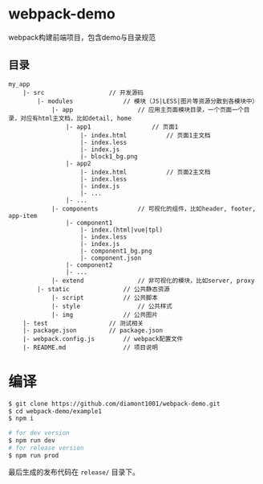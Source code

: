 # webpack-demo #
webpack构建前端项目，包含demo与目录规范

## 目录 ##
    my_app
		|- src					// 开发源码
			|- modules				// 模块（JS|LESS|图片等资源分散到各模块中）
				|- app					// 应用主页面模块目录，一个页面一个目录，对应有html主文档，比如detail, home
					|- app1					// 页面1
						|- index.html			// 页面1主文档
						|- index.less
						|- index.js
						|- block1_bg.png
					|- app2
						|- index.html			// 页面2主文档
						|- index.less
						|- index.js
						|- ...
					|- ...
				|- components			// 可视化的组件，比如header, footer, app-item
					|- component1
						|- index.(html|vue|tpl)
						|- index.less
						|- index.js
						|- component1_bg.png
						|- component.json
					|- component2
					|- ...
				|- extend				// 非可视化的模块，比如server, proxy
			|- static				// 公共静态资源
				|- script			// 公共脚本
				|- style				// 公共样式
				|- img				// 公共图片
		|- test					// 测试相关
		|- package.json			// package.json
		|- webpack.config.js		// webpack配置文件
		|- README.md				// 项目说明

# 编译

```bash
$ git clone https://github.com/diamont1001/webpack-demo.git
$ cd webpack-demo/example1
$ npm i

# for dev version
$ npm run dev
# for release version
$ npm run prod
```

最后生成的发布代码在 `release/` 目录下。
